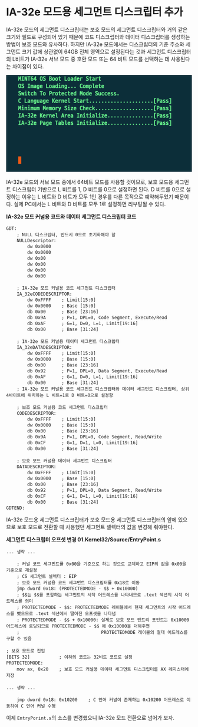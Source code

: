 # IA-32e 모드용 세그먼트 디스크립터 추가

IA-32e 모드의 세그먼트 디스크립터는 보호 모드의 세그먼트 디스크립터와 거의 같은 크기와 필드로 구성되어 있기 때문에 코드 디스크립터와 데이터 디스크립터를 생성하는 방법이 보호 모드와 유사하다.
하지만 IA-32e 모드에서는 디스크립터의 기준 주소와 세그먼트 크기 값에 상관없이 64GB 전체 영역으로 설정된다는 것과 세그먼트 디스크립터의 L비트가 IA-32e 서브 모드 중 호환 모드 또는 64 비트 모드를
선택하는 데 사용된다는 차이점이 있다.

![IA-32e segment descriptor](/contents/dev/2020/04/24/image/os-study-21-1.png)

IA-32e 모드의 서브 모드 중에서 64비트 모드를 사용할 것이므로, 보호 모드용 세그먼트 디스크립터 기반으로 L 비트를 1, D 비트를 0으로 설정하면 된다. 
D 비트를 0으로 설정하는 이유는 L 비트와 D 비트가 모두 1인 경우를 다른 목적으로 예약해두었기 때문이다.
실제 PC에서는 L 비트와 D 비트를 모두 1로 설정하면 리부팅될 수 있다.

**IA-32e 모드 커널용 코드와 데이터 세그먼트 디스크립터 코드**
```
GDT:
    ; NULL 디스크립터, 반드시 0으로 초기화해야 함
    NULLDescriptor:
        dw 0x0000
        dw 0x0000
        dw 0x00
        dw 0x00
        dw 0x00
        dw 0x00

    ; IA-32e 모드 커널용 코드 세그먼트 디스크립터
    IA_32eCODEDESCRIPTOR:
        dw 0xFFFF    ; Limit[15:0]
        dw 0x0000    ; Base [15:0]
        db 0x00      ; Base [23:16]
        db 0x9A      ; P=1, DPL=0, Code Segment, Execute/Read
        db 0xAF      ; G=1, D=0, L=1, Limit[19:16]
        db 0x00      ; Base [31:24]

    ; IA-32e 모드 커널용 데이터 세그먼트 디스크립터
    IA_32eDATADESCRIPTOR:
        dw 0xFFFF    ; Limit[15:0]
        dw 0x0000    ; Base [15:0]
        db 0x00      ; Base [23:16]
        db 0x92      ; P=1, DPL=0, Data Segment, Execute/Read
        db 0xAF      ; G=1, D=0, L=1, Limit[19:16]
        db 0x00      ; Base [31:24]
    ; IA-32e 모드 커널용 코드 세그먼트 디스크립터와 데이터 세그먼트 디스크립터, 상위 4바이트에 위치하는 L 비트=1로 D 비트=0으로 설정함

    ; 보호 모드 커널용 코드 세그먼트 디스크립터
    CODEDESCRIPTOR:
        dw 0xFFFF    ; Limit[15:0]
        dw 0x0000    ; Base [15:0]
        db 0x00      ; Base [23:16]
        db 0x9A      ; P=1, DPL=0, Code Segment, Read/Write
        db 0xCF      ; G=1, D=1, L=0, Limit[19:16]
        db 0x00      ; Base [31:24]

    ; 보호 모드 커널용 데이터 세그먼트 디스크립터
    DATADESCRIPTOR:
        dw 0xFFFF    ; Limit[15:0]
        dw 0x0000    ; Base [15:0]
        db 0x00      ; Base [23:16]
        db 0x92      ; P=1, DPL=0, Data Segment, Read/Write
        db 0xCF      ; G=1, D=1, L=0, Limit[19:16]
        db 0x00      ; Base [31:24]
GDTEND:
```

IA-32e 모드용 세그먼트 디스크립터가 보호 모드용 세그먼트 디스크립터의 앞에 있으므로 보호 모드로 전환할 때 사용했던 세그먼트 셀렉터의 값을 변경해 줘야한다.

**세그먼트 디스크립터 오프셋 변경 01.Kernel32/Source/EntryPoint.s**
```
... 생략 ...

    ; 커널 코드 세그먼트를 0x00을 기준으로 하는 것으로 교체하고 EIP의 값을 0x00을 기준으로 재설정
    ; CS 세그먼트 셀렉터 : EIP
    ; 보호 모드 커널용 코드 세그먼트 디스크립터를 0x18로 이동
    jmp dword 0x18: (PROTECTEDMODE - $$ + 0x10000)
    ; $$는 $$를 포함하는 세그먼트의 시작 어드레스를 나타내므로 .text 섹션의 시작 어드레스를 의미
    ; PROTECTEDMODE - $$: PROTECTEDMODE 레이블에서 현재 세그먼트의 시작 어드레스를 뺐으므로 .text 섹션에서 떨어진 오프셋을 나타냄
    ; PROTECTEDMODE - $$ + 0x10000: 실제로 보호 모드 엔트리 포인트는 0x10000 어드레스에 로딩되므로 PROTECTEDMODE - $$ 에 0x10000을 더해주면
    ;                               PROTECTEDMODE 레이블의 절대 어드레스를 구할 수 있음

; 보호 모드로 진입
[BITS 32]           ; 이하의 코드는 32비트 코드로 설정
PROTECTEDMODE:
    mov ax, 0x20    ; 보호 모드 커널용 데이터 세그먼트 디스크립터를 AX 레지스터에 저장

... 생략 ...

    jmp dword 0x18: 0x10200    ; C 언어 커널이 존재하는 0x10200 어드레스로 이동하여 C 언어 커널 수행
```

이제 `EntryPorint.s`의 소스를 변경했으니 IA-32e 모드 전환으로 넘어가 보자.